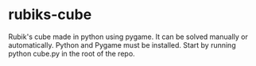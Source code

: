 # rubiks-cube
Rubik's cube made in python using pygame. It can be solved manually or automatically.
Python and Pygame must be installed.
Start by running python cube.py in the root of the repo.
